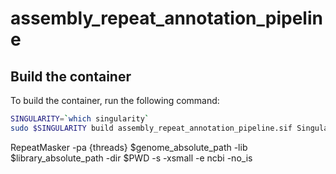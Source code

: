 # assembly_repeat_annotation_pipeline




## Build the container

To build the container, run the following command:

```bash
SINGULARITY=`which singularity`
sudo $SINGULARITY build assembly_repeat_annotation_pipeline.sif Singularity
```



 RepeatMasker -pa {threads}  $genome_absolute_path  -lib $library_absolute_path -dir $PWD -s -xsmall -e ncbi -no_is